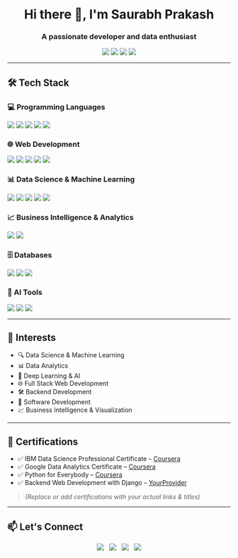 <h1 align="center">Hi there 👋, I'm Saurabh Prakash</h1>
<h3 align="center">A passionate developer and data enthusiast</h3>

<p align="center">
  <a href="https://github.com/saurabhp85070"><img src="https://img.shields.io/badge/GitHub-100000?style=for-the-badge&logo=github&logoColor=white"/></a>
  <a href="https://www.linkedin.com/in/saurabhp85070/"><img src="https://img.shields.io/badge/LinkedIn-0A66C2?style=for-the-badge&logo=linkedin&logoColor=white"/></a>
  <a href="https://saurabhprakash.pythonanywhere.com/"><img src="https://img.shields.io/badge/Portfolio-000000?style=for-the-badge&logo=aboutdotme&logoColor=white"/></a>
  <a href="mailto:saurabhp85070@gmail.com"><img src="https://img.shields.io/badge/Email-D14836?style=for-the-badge&logo=gmail&logoColor=white"/></a>
</p>

---

## 🛠️ Tech Stack

### 💻 Programming Languages
<p>
  <img src="https://img.shields.io/badge/Python-3776AB?style=for-the-badge&logo=python&logoColor=white"/>
  <img src="https://img.shields.io/badge/Java-007396?style=for-the-badge&logo=java&logoColor=white"/>
  <img src="https://img.shields.io/badge/C-00599C?style=for-the-badge&logo=c&logoColor=white"/>
  <img src="https://img.shields.io/badge/C++-00599C?style=for-the-badge&logo=cplusplus&logoColor=white"/>
  <img src="https://img.shields.io/badge/JavaScript-F7DF1E?style=for-the-badge&logo=javascript&logoColor=black"/>
</p>

### 🌐 Web Development
<p>
  <img src="https://img.shields.io/badge/HTML5-E34F26?style=for-the-badge&logo=html5&logoColor=white"/>
  <img src="https://img.shields.io/badge/CSS3-1572B6?style=for-the-badge&logo=css3&logoColor=white"/>
  <img src="https://img.shields.io/badge/Node.js-339933?style=for-the-badge&logo=nodedotjs&logoColor=white"/>
  <img src="https://img.shields.io/badge/Django-092E20?style=for-the-badge&logo=django&logoColor=white"/>
  <img src="https://img.shields.io/badge/DRF-FF1709?style=for-the-badge&logo=django&logoColor=white"/>
</p>

### 📊 Data Science & Machine Learning
<p>
  <img src="https://img.shields.io/badge/Numpy-013243?style=for-the-badge&logo=numpy&logoColor=white"/>
  <img src="https://img.shields.io/badge/Pandas-150458?style=for-the-badge&logo=pandas&logoColor=white"/>
  <img src="https://img.shields.io/badge/Matplotlib-11557C?style=for-the-badge&logo=matplotlib&logoColor=white"/>
  <img src="https://img.shields.io/badge/TensorFlow-FF6F00?style=for-the-badge&logo=tensorflow&logoColor=white"/>
  <img src="https://img.shields.io/badge/scikit--learn-F7931E?style=for-the-badge&logo=scikitlearn&logoColor=white"/>
</p>

### 📈 Business Intelligence & Analytics
<p>
  <img src="https://img.shields.io/badge/Power%20BI-F2C811?style=for-the-badge&logo=powerbi&logoColor=black"/>
  <img src="https://img.shields.io/badge/Microsoft%20Excel-217346?style=for-the-badge&logo=microsoft-excel&logoColor=white"/>
</p>

### 🗄️ Databases
<p>
  <img src="https://img.shields.io/badge/PostgreSQL-4169E1?style=for-the-badge&logo=postgresql&logoColor=white"/>
  <img src="https://img.shields.io/badge/MySQL-4479A1?style=for-the-badge&logo=mysql&logoColor=white"/>
  <img src="https://img.shields.io/badge/Oracle-F80000?style=for-the-badge&logo=oracle&logoColor=white"/>
</p>

### 🤖 AI Tools
<p>
  <img src="https://img.shields.io/badge/OpenAI-412991?style=for-the-badge&logo=openai&logoColor=white"/>
  <img src="https://img.shields.io/badge/Claude-000000?style=for-the-badge&logoColor=white&label=Claude"/>
  <img src="https://img.shields.io/badge/Gemini-4285F4?style=for-the-badge&logo=google&logoColor=white"/>
</p>

---

## 🌱 Interests
- 🔍 Data Science & Machine Learning  
- 📊 Data Analytics  
- 🧠 Deep Learning & AI  
- 🌐 Full Stack Web Development  
- 🛠️ Backend Development  
- 🧩 Software Development  
- 📈 Business Intelligence & Visualization  

---

## 📜 Certifications
- ✅ IBM Data Science Professional Certificate – [Coursera](#)
- ✅ Google Data Analytics Certificate – [Coursera](#)
- ✅ Python for Everybody – [Coursera](#)
- ✅ Backend Web Development with Django – [YourProvider](#)

> _(Replace or add certifications with your actual links & titles)_

---

## 📫 Let's Connect
<p align="center">
  <a href="https://github.com/saurabhp85070"><img src="https://img.icons8.com/ios-glyphs/30/github.png"/></a>&nbsp;&nbsp;
  <a href="https://www.linkedin.com/in/saurabhp85070/"><img src="https://img.icons8.com/ios-filled/30/linkedin.png"/></a>&nbsp;&nbsp;
  <a href="https://saurabhprakash.pythonanywhere.com/"><img src="https://img.icons8.com/ios-filled/30/domain.png"/></a>&nbsp;&nbsp;
  <a href="mailto:saurabhp85070@gmail.com"><img src="https://img.icons8.com/ios-glyphs/30/new-post.png"/></a>
</p>
